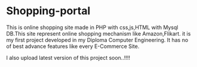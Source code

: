 # Shopping-portal
This is online shopping site made in PHP with css,js,HTML with Mysql DB.This site represent online shopping mechanism like Amazon,Flikart.
it is my first project developed in my Diploma Computer Engineering.
It has no of best advance features like every E-Commerce Site.


I also upload latest version of this project soon..!!!!
